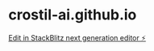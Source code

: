 # crostil-ai.github.io

[Edit in StackBlitz next generation editor ⚡️](https://stackblitz.com/~/github.com/dotku/crostil-ai.github.io)